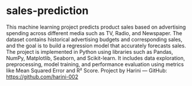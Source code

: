 # sales-prediction

This machine learning project predicts product sales based on advertising spending across different media such as TV, Radio, and Newspaper. The dataset contains historical advertising budgets and corresponding sales, and the goal is to build a regression model that accurately forecasts sales. The project is implemented in Python using libraries such as Pandas, NumPy, Matplotlib, Seaborn, and Scikit-learn. It includes data exploration, preprocessing, model training, and performance evaluation using metrics like Mean Squared Error and R² Score.
Project by Harini — GitHub: https://github.com/harini-002
